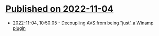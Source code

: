 # [Published on 2022-11-04](index.md)

* [2022-11-04, 10:50:05](https://lobste.rs/s/bmglre/decoupling_avs_from_being_just_winamp) - [Decoupling AVS from being \"just\" a Winamp plugin](https://avs.sh/blog/posts/02-a-cut-right-down-the-middle/)
